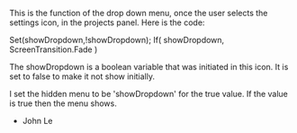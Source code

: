 This is the function of the drop down menu, once the user selects the settings icon, in the projects panel. Here is the code:

Set(showDropdown,!showDropdown);
If(
    showDropdown,
    ScreenTransition.Fade
)

The showDropdown is a boolean variable that was initiated in this icon. It is set to false to make it not show initially. 

I set the hidden menu to be 'showDropdown' for the true value. If the value is true then the menu shows.

- John Le
